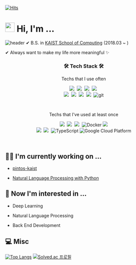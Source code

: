 <!--
**BlueJeans98/BlueJeans98** is a ✨ _special_ ✨ repository because its `README.md` (this file) appears on your GitHub profile.

Here are some ideas to get you started:

- 🔭 I’m currently working on ...
- 🌱 I’m currently learning ...
- 👯 I’m looking to collaborate on ...
- 🤔 I’m looking for help with ...
- 💬 Ask me about ...
- 📫 How to reach me: ...
- 😄 Pronouns: ...
- ⚡ Fun fact: ...
-->

[![Hits](https://hits.seeyoufarm.com/api/count/incr/badge.svg?url=https%3A%2F%2Fgithub.com%2FBlueJeans98&count_bg=%238CD3FF&title_bg=%23009DFF&icon=&icon_color=%23E7E7E7&title=hits&edge_flat=false)](https://hits.seeyoufarm.com)

<h1><img src="https://emojis.slackmojis.com/emojis/images/1531849430/4246/blob-sunglasses.gif?1531849430" width="30"/> Hi, I'm ...</h1>

![header](https://capsule-render.vercel.app/api?type=Slice&&color=0067A3&height=200&section=header&text=JinSeok%20Kim&fontSize=60&animation=fadeIn)
✔ B.S. in [KAIST School of Computing](https://cs.kaist.ac.kr/) (2018.03 ~ )   

✔ Always want to make my life more meaningful ✨   


<h3 align="center">🛠 Tech Stack 🛠</h3>

<p align="center"> Techs that I use often </p>

<p align="center">
  <img src="https://img.shields.io/badge/C-A8B9CC?style=flat-square&logo=C&logoColor=white"/></a>&nbsp
  <img src="https://img.shields.io/badge/C++-00599C?style=flat-square&logo=C%2B%2B&logoColor=white"/></a>&nbsp
  <img src="https://img.shields.io/badge/Python-3766AB?style=flat-square&logo=Python&logoColor=white"/></a>&nbsp 
  <img src="https://img.shields.io/badge/Java-007396?style=flat-square&logo=Java&logoColor=white"/></a>&nbsp 
  <br>
  <img src="https://img.shields.io/badge/HTML5-E34F26?style=flat-square&logo=HTML5&logoColor=white"/></a>&nbsp
  <img src="https://img.shields.io/badge/CSS-1572B6?style=flat-square&logo=CSS3&logoColor=white"/></a>&nbsp
  <img src="https://img.shields.io/badge/Javascript-ffb13b?style=flat-square&logo=javascript&logoColor=white"/></a>&nbsp 
  <img src="https://img.shields.io/badge/Node.js-339933?style=flat-square&logo=Node.js&logoColor=white"/></a>&nbsp
  <img alt="git" src="https://img.shields.io/badge/-Git-F05032?style=flat-square&logo=git&logoColor=white" />
</p>
<br>

<p align="center"> Techs that I've used at least once </p>

<p align="center">
  <img src="https://img.shields.io/badge/Scala-DC322F?style=flat-square&logo=Scala&logoColor=white"/></a>&nbsp
    <img src="https://img.shields.io/badge/Fsharp-9370DB?style=flat-square&logo=data%3Aimage%2Fpng%3Bbase64%2CiVBORw0KGgoAAAANSUhEUgAAAgAAAAIACAMAAADDpiTIAAAAV1BMVEUAAAA%2Fv78qv9Q1tN8zuNgxutcuttguuNowudovt9kvuNo2irgvudsvudwwuds3i7swudsvuNswudswudowudswudswudswudowuNswuNovuNswuds3i7prWhqtAAAAG3RSTlMABAwYKDQ8TFRgcHCAi4%2BPl6uzv8PX4%2Bfz9%2FuITSVZAAAJyUlEQVR42uzBMQEAAADCIPuntsYOYAAAAAAAAAAAAAAAAAAAcWeXrhEkCgIQiO6Ouztz%2F3NO%2FJWO6UoJqbdtD3s%2Bqar%2Ft73owCs19e8CqEoA%2FXsA6PRfzQP07wOgMwKq6d8LAAH19O8HgIAq%2Bo8A0HWSfwH9RwDoFi6A%2FgYAArL7ewC6TTkquL8HoDsCkvt7AAjI7u8BICC7vwegx4zDgvt7AHoiILm%2FB4CA7P4egJ5zbgvu7wHoteC43P4eAAKi%2B3sA0QLoXwRA71XoJ%2FQvA6BPqAD6ewDRAuhfCkCfdeIt9C8GIG248ce%2BHdMAAMBACBRS%2Fz4rgvxAggZuxd8fAPALqD8A4BdQfw7gGgf9%2FRGAtjF%2FfwYgAf7%2BDIB%2FHKw%2FA%2BCfhurPAPgF1J8B8AuoPwPgHwfrzwD4t7H6MwB%2BAfVnAPzjYP0ZAP80VH8GwC%2Bg%2FgyAX0D9GQD%2FOFh%2FBsC%2FjdWfAfALqD8C4B8H648A%2BKeh%2BiMAfgH1RwD8AurPATQOqvtzAG1j6v4cQALU%2FTmAxkF1fw6gaUjdnwNIgLo%2FB5AAdX8OoHFQ3Z8DaBtT9%2BcAEqDuzwE0Dqr7cwBNQ%2Br%2BHEAC1P05gASo%2B3MAjYPq%2FhxA25i6PweQAHV%2FDqBxUN2fA2gaUvfnABKg7s8BJEDdnwNoHFT35wDaxtT9OYAEqPtzAOpxsP4cgHoaqv8UQAKenTvAEOaIwij6gFATGUIIeftfZwAYYoA58r9bK2juQdP9le9vAXgB9bcAGg7a%2Fh6An43V3wLwAupvAfjhYP0tgEZDuL8HkADb3wNIgO3vATQctP09gGZjtr8HkADb3wPww8H6WwB%2BNFR%2FCyABvr8FkADf3wLww8H6WwB%2BNlZ%2FCyABvr8F4IeD9bcA%2FGio%2FhZAAnx%2FCiABoD8A4IeD9QcAmo2B%2Fh6AF1B%2FD8APB%2BvvAfjRUP09AC%2Bg%2Fh6AF1B%2FD8APB%2BvvAfjZWP09AC%2Bg%2Fh6AHw7W3wPwo6H6ewBeQP09AC%2Bg%2Fp%2Fz5fwBBMjhYP2lAD8bq38C6q8E%2BOFg%2FaUAPxqqfwLqn4D6CwF%2BOFh%2FKcDPxuqfgPorAX44WH8qwI%2BG6p%2BA%2Bieg%2Fl5Aw0HZ3wtoNqb6J6D%2BXkDDQdnfC2g0JPonoP4JqL8X0HBQ9vcCmo2p%2FgmovxfQcFD29wIaDYn%2BCah%2FAurvBTQc1P29AD8bq38C6u8F%2BOFg%2FT%2BkAD8aqv%2FOaQH13zktoP47UIAfDtZ%2FBwrws7H675wWUP8dKMAPB%2Bu%2FAwX40VD9d04LqP%2FOaQH134EC%2FHCw%2FjtQgJ%2BN1X%2FntID670ABfjhY%2Fx0owI%2BG6r9zWkD9d04LqP8OFOCHg%2FXfgQL8bKz%2BO6cF1H8HCvDDwfrvQAF%2BNFT%2FndMC6r9zWkD9d6AAPxys%2Fw4U4Gdj9d85LaD%2BO1CAHw7WfwcK8KOh%2Bu%2BcFlD%2FndMC6r%2FjBcDhYP13vAA4G6v%2FTgJO99%2FxAuBwsP47XgAcDdV%2FJwGn%2B%2B8k4HT%2FHS8ADgfrv%2BMFwNlY%2FXcScLr%2FjhcAh4P13%2FEC4Gio%2FjsJON1%2FJwGn%2B%2B94AXA4WP8dLwDOxuq%2Fk4DT%2FXe8ADgcrP%2BOFwBHQ%2FXfScDp%2FjsJON1%2FxwuAw8H673gBcDZW%2F50EnO6%2F4wXA4WD9d7wAOBqq%2F04CTvffScDp%2FjteABwO1n%2FHC4CzsfrvJOB0%2Fx0vAA4H67%2FjBcDRUP13EnC6%2F04CTvff8QLgcLD%2BO14AnI3VfycBp%2FvveAFwOFj%2FHS8Ajobqv5OA0%2F13EnC6%2F44XAIeD9d%2FxAuBsrP47CTjdf8cLgMPB%2Bu94AXA0VP%2BdBJzu%2Fx2ABHz%2BMICPn3weD%2BD9YzdDCTjePwHH%2ByfgYv%2FfZyYBHsDzL4CTgOP9E3C8fwJof%2F8hIAHH%2ByfgeP8EXOr%2F92%2Fz9SSA9ve%2FgyXgeP8EHO%2BfAN%2BfzoIScLx%2FAo73T8CJ%2Fn%2F9Z%2F8E0P7%2BcogEHO%2BfgOP9E0D7%2B0sCE3C8fwKO90%2FAr93%2Fz%2B%2F6J4D291fFJ%2BB4%2FwQc758A35%2FOfxJwvH8CjvdPgO9P538J8P3p%2FCcBx%2Fsn4Hj%2FBPj%2BdP6TgOP9E3C8fwJ8fzr%2FS4DvT%2Bc%2FCTjePwHH%2ByfA96fznwQc75%2BA4%2F0T4PvT%2BV8CfH86%2F0nA8f4JON4%2FAb4%2Fnf8koP7HBdT%2FuADfn87%2FEuD70%2FlPAup%2FXED9jwvw%2Fen8JwH1Py6g%2FscF%2BP50%2FpcA35%2FOfxJQ%2F%2BMC6n9cgO9P5z8JqP9xAfU%2FLsD3p%2FO%2FBPj%2BdP6TgPofF1D%2F4wJ8fzr%2FSUD9jwuo%2F3EBvj%2Bd%2FyXA96fznwTU%2F7iA%2Bh8X4PvT%2BU8C6n9cQP2PC%2FD9%2F0fzvwS8k%2FOfBNQ%2FAfVPwDs5%2F0lA%2FRNQ%2FwS80%2FO%2FBLyT858E1D8B9U%2FAOzn%2FSUD9E1D%2FBLzT878EvJPznwTUPwH1T8A7Of9JQP0TUP8EvNPzvwS8k%2FOfBNQ%2FAfVPwDs5%2F0lA%2FRNQ%2FwS80%2FO%2FBLxD858E1D8B9T8tYL6c5j9egAdQfy%2FAA6i%2FF%2BABNP%2FzAjyA5j9egAdQfy%2FAA6i%2FF%2BABNP%2FxAjyA%2BnsBHkD9vQAPoPmfF%2BABNP%2FxAjyA%2BnsBHkD9vQAPoPmPF%2BAB1N8L8ADq7wV4AM3%2FvAAPoPmPF%2BAB1N8LkADq7wVIAM1%2FvAAJoP5egARQfy9AAmj%2B5wVIAM1%2FvAAJoP5egARQfy9AAmj%2B4wVIAPX3AiSA%2BnsBEkDzPy9AAnhF8wIggPp7ARJA%2Fb0ACKD5jxcgAdTfC5AA6u8FSADN%2F7wACaD5jxcgAdTfC5AA6u8FSADNf7wACaD%2BXoAEUH8vQAJo%2FucFSAD%2Fsm%2FHNAAAAAzC%2FLuehr0NGugLsP%2FwAg4A9QcEHADqzws4APj7TwJ%2BAED%2FBBwAgP4JOABQ%2B18CfgDU%2FpOAHwDVPwE%2FAKp%2FAn4A1P6TgB%2BA2D8BB4D6iwIOAOL%2Bl4ADgLj%2FJOAAUH9RwAGg%2FqKAA4C4%2FyTgAFB%2FUcABoP6igAOAuP8l4AAg7j8JOADUXxRwAKi%2FLeAA0P4DCPgBUP0T8APg%2ByfgB9D%2BBwj4AbT%2FAAJ%2BAFT%2FBPwA1P4J%2BAG0%2FwACbgBc%2FwT8APz%2BCfgBtP8BAn4A7T%2BAgAsA2D8BDwC8fwJ%2BAO0%2FgIADANk%2FARcAv38CfgDtf46AH0D7DyDgAED2T8ABAO6fgB9A%2B48i4ABA9k%2FAAYDsn4ADQPsfKeAC4O8%2FCVj7dkwEAAyFUAwH9e%2B2Owr%2BHYkF3kqK%2FccKSLH%2FWAEpY%2FcfBaTYf6yAFPuPFZDi%2FjdWQIr7z1gBKWP7KyBlbH8FpLj%2FjBWQMra%2FAlLG9ldAivvfWAEp7j9jBaRs7c9LsT8AAAAAAAAAAAAAAAAAAAAAAHDNB893DBY%2BcokKAAAAAElFTkSuQmCC&logoColor=white"/></a>&nbsp
  <img src="https://img.shields.io/badge/C%23-239120?style=flat-square&logo=Csharp&logoColor=white"/></a>&nbsp
  <img alt="Docker" src="https://img.shields.io/badge/-Docker-46a2f1?style=flat-square&logo=docker&logoColor=white" />
  <img src="https://img.shields.io/badge/Django-092E20?style=flat-square&logo=Django&logoColor=white">
  <br>
  <img src="https://img.shields.io/badge/React-61DAFB?style=flat-square&logo=React&logoColor=white"/></a>&nbsp
  <img src="https://img.shields.io/badge/Mysql-E6B91E?style=flat-square&logo=MySql&logoColor=white"/></a>&nbsp
  <img alt="TypeScript" src="https://img.shields.io/badge/-TypeScript-007ACC?style=flat-square&logo=typescript&logoColor=white" />
  <img alt="Google Cloud Platform" src="https://img.shields.io/badge/-Google_Cloud_Platform-1a73e8?style=flat-square&logo=google-cloud&logoColor=white" />
</p>
<br>

## 👨‍💻 I'm currently working on ...
+ [pintos-kaist](https://github.com/casys-kaist/pintos-kaist)   

+ [Natural Language Processing with Python](https://www.nltk.org/book/)   

## 👀 Now I'm interested in ...
+ Deep Learning   

+ Natural Language Processing   

+ Back End Development

## 💻 Misc

[![Top Langs](https://github-readme-stats.vercel.app/api/top-langs/?username=BlueJeans98&layout=compact&theme=dark)](https://github.com/anuraghazra/github-readme-stats)
[![Solved.ac
프로필](http://mazassumnida.wtf/api/generate_badge?boj=jsk0821)](https://solved.ac/{handle})
